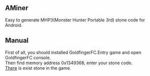 ## AMiner
Easy to generate MHP3(Monster Hunter Portable 3rd) stone code for Android.

## Manual
First of all, you should installed GoldfingerFC.Entry game and open GoldfingerFC console.
<br/>Then find memory address 0x1349368, enter your stone code.
<br/>[There][1] is exist stone in the game.

[1]: http://mhp3omamori.appspot.com/#